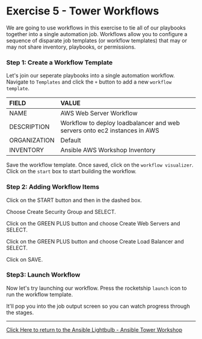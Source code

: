 # Exercise 5 - Tower Workflows

We are going to use workflows in this exercise to tie all of our playbooks together into a single automation job. Workflows allow you to configure a sequence of disparate job templates (or workflow templates) that may or may not share inventory, playbooks, or permissions. 

### Step 1: Create a Workflow Template

Let's join our seperate playbooks into a single automation workflow. Navigate to `Templates` and click the `+` button to add a new `workflow template`.

| FIELD | VALUE |
| :--- | :--- |
| NAME | AWS Web Server Workflow |
| DESCRIPTION | Workflow to deploy loadbalancer and web servers onto ec2 instances in AWS |
| ORGANIZATION | Default |
| INVENTORY | Ansible AWS Workshop Inventory |

Save the workflow template. Once saved, click on the `workflow visualizer`. Click on the `start` box to start building the workflow. 

### Step 2: Adding Workflow Items

Click on the START button and then in the dashed box.

Choose Create Security Group and SELECT.

Click on the GREEN PLUS button and choose Create Web Servers and SELECT.

Click on the GREEN PLUS button and choose Create Load Balancer and SELECT.

Click on SAVE.

### Step3: Launch Workflow

Now let's try launching our workflow. Press the rocketship `launch` icon to run the workflow template.

It'll pop you into the job output screen so you can watch progress through the stages.

---

[Click Here to return to the Ansible Lightbulb - Ansible Tower Workshop](../../README.md)
